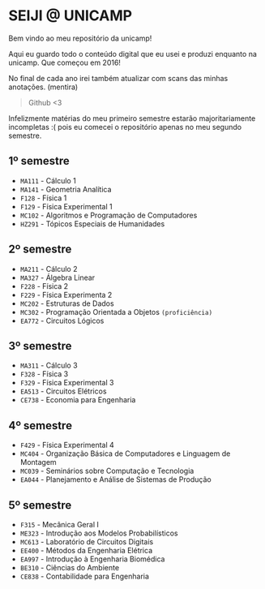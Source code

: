 # SEIJI @ UNICAMP

Bem vindo ao meu repositório da unicamp!

Aqui eu guardo todo o conteúdo digital que eu usei e produzi enquanto na unicamp.
Que começou em 2016!

No final de cada ano irei também atualizar com scans das minhas anotações. (mentira)

>Github <3

Infelizmente matérias do meu primeiro semestre estarão majoritariamente incompletas :( pois eu comecei o repositório apenas no meu segundo semestre.

## 1º semestre

* `MA111` - Cálculo 1
* `MA141` - Geometria Analítica
* `F128` - Física 1
* `F129` - Física Experimental 1
* `MC102` - Algoritmos e Programação de Computadores 
* `HZ291` - Tópicos Especiais de Humanidades

## 2º semestre

* `MA211` - Cálculo 2
* `MA327` - Álgebra Linear
* `F228` - Física 2
* `F229` - Física Experimenta 2
* `MC202` - Estruturas de Dados
* `MC302` - Programação Orientada a Objetos `(proficiência)`
* `EA772` - Circuitos Lógicos

## 3º semestre

* `MA311` - Cálculo 3
* `F328` - Física 3
* `F329` - Física Experimental 3
* `EA513` - Circuitos Elétricos
* `CE738` - Economia para Engenharia

## 4º semestre

 * `F429` - Física Experimental 4
 * `MC404` - Organização Básica de Computadores e Linguagem de Montagem
 * `MC039` - Seminários sobre Computação e Tecnologia
 * `EA044` - Planejamento e Análise de Sistemas de Produção

## 5º semestre

 * `F315` - Mecânica Geral I
 * `ME323` - Introdução aos Modelos Probabilísticos
 * `MC613` - Laboratório de Circuitos Digitais
 * `EE400` - Métodos da Engenharia Elétrica
 * `EA997` - Introdução à Engenharia Biomédica
 * `BE310` - Ciências do Ambiente
 * `CE838` - Contabilidade para Engenharia
